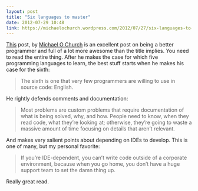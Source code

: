 ```yaml
---
layout: post
title: "Six languages to master"
date: 2012-07-29 10:48
link: https://michaelochurch.wordpress.com/2012/07/27/six-languages-to-master/
---
```


[This][post] post, by [Michael O Church][church] is an excellent post on being a better programmer and full of a lot more awesome
than the title implies.  You need to read the entire thing. After he makes the case for which five programming languages to learn, the best stuff starts when he makes his case for the sixth:

> The sixth is one that very few programmers are willing to use in source code: English.

He rightly defends comments and documentation:

> Most problems are custom problems that require documentation of what is being solved, why, and how. People need to know, when they read code, what they’re looking at; otherwise, they’re going to waste a massive amount of time focusing on details that aren’t relevant.  

And makes very salient points about depending on IDEs to develop.  This is one of many, but my personal favorite:
> If you’re IDE-dependent, you can’t write code outside of a corporate environment, because when you go home, you don’t have a huge support team to set the damn thing up.

Really great read.

[post]: https://michaelochurch.wordpress.com/2012/07/27/six-languages-to-master/
[church]: https://michaelochurch.wordpress.com/
